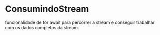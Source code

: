 # ConsumindoStream
 funcionalidade de for await para percorrer a stream e conseguir trabalhar com os dados completos da stream.
